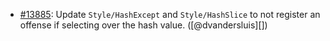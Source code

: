 * [#13885](https://github.com/rubocop/rubocop/issues/13885): Update `Style/HashExcept` and `Style/HashSlice` to not register an offense if selecting over the hash value. ([@dvandersluis][])
